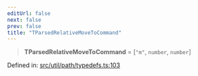 ```yaml
---
editUrl: false
next: false
prev: false
title: "TParsedRelativeMoveToCommand"
---
```


> **TParsedRelativeMoveToCommand** = \[`"m"`, `number`, `number`\]

Defined in: [src/util/path/typedefs.ts:103](https://github.com/fabricjs/fabric.js/blob/9a792f4b7b8031f02ec7ea4ce8c99f810e45cfec/src/util/path/typedefs.ts#L103)
